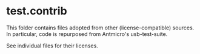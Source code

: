 
# test.contrib

This folder contains files adopted from other (license-compatible) sources.
In particular, code is repurposed from Antmicro's usb-test-suite.

See individual files for their licenses.
